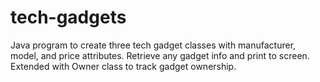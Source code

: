 # tech-gadgets
Java program to create three tech gadget classes with manufacturer, model, and price attributes. Retrieve any gadget info and print to screen. Extended with Owner class to track gadget ownership.
